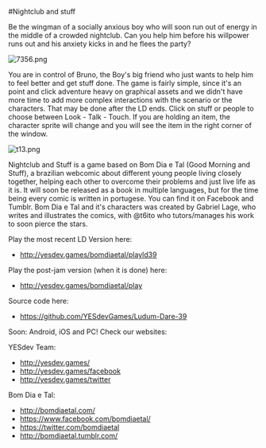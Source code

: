 #Nightclub and stuff

Be the wingman of a socially anxious boy who will soon run out of energy in the middle of a crowded nightclub. Can you help him before his willpower runs out and his anxiety kicks in and he flees the party?

![7356.png](///raw/704/3/z/744b.png)

You are in control of Bruno, the Boy's big friend who just wants to help him to feel better and get stuff done. The game is fairly simple, since it's an point and click adventure heavy on graphical assets and we didn't have more time to add more complex interactions with the scenario or the characters. That may be done after the LD ends. Click on stuff or people to choose between Look - Talk - Touch. If you are holding an item, the character sprite will change and you will see the item in the right corner of the window.

![t13.png](///raw/704/3/z/7389.png)

Nightclub and Stuff is a game based on Bom Dia e Tal (Good Morning and Stuff), a brazilian webcomic about different young people living closely together, helping each other to overcome their problems and just live life as it is. It will soon be released as a book in multiple languages, but for the time being every comic is written in portugese. You can find it on Facebook and Tumblr.
Bom Dia e Tal and it's characters was created by Gabriel Lage, who writes and illustrates the comics, with @t6ito who tutors/manages his work to soon pierce the stars.

Play the most recent LD Version here:
* http://yesdev.games/bomdiaetal/playld39

Play the post-jam version (when it is done) here:
* http://yesdev.games/bomdiaetal/play

Source code here:
* https://github.com/YESdevGames/Ludum-Dare-39

Soon:
Android, iOS and PC! Check our websites:

YESdev Team:
* http://yesdev.games/
* http://yesdev.games/facebook
* http://yesdev.games/twitter

Bom Dia e Tal:
* http://bomdiaetal.com/
* https://www.facebook.com/bomdiaetal/
* https://twitter.com/bomdiaetal
* http://bomdiaetal.tumblr.com/
